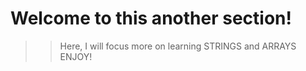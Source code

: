 # Welcome to this another section!
> > Here, I will focus more on learning STRINGS and ARRAYS
> ENJOY!
